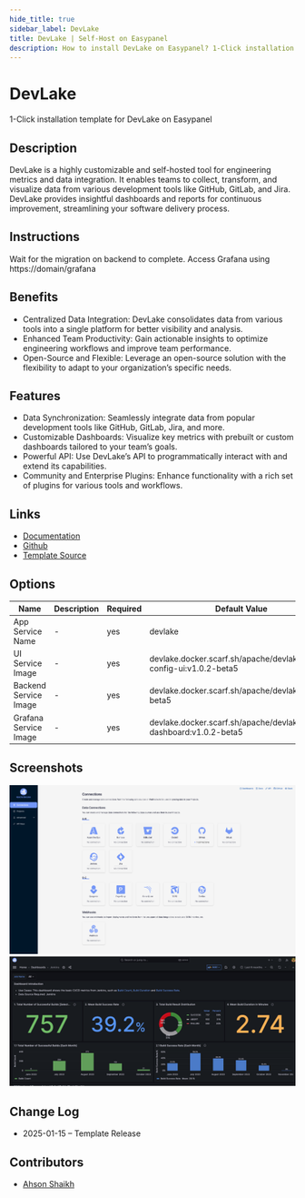 ```yaml
---
hide_title: true
sidebar_label: DevLake
title: DevLake | Self-Host on Easypanel
description: How to install DevLake on Easypanel? 1-Click installation template for DevLake on Easypanel
---
```


<!-- generated -->

# DevLake

1-Click installation template for DevLake on Easypanel

## Description

DevLake is a highly customizable and self-hosted tool for engineering metrics and data integration. It enables teams to collect, transform, and visualize data from various development tools like GitHub, GitLab, and Jira. DevLake provides insightful dashboards and reports for continuous improvement, streamlining your software delivery process.

## Instructions

Wait for the migration on backend to complete. Access Grafana using https://domain/grafana

## Benefits

- Centralized Data Integration: DevLake consolidates data from various tools into a single platform for better visibility and analysis.
- Enhanced Team Productivity: Gain actionable insights to optimize engineering workflows and improve team performance.
- Open-Source and Flexible: Leverage an open-source solution with the flexibility to adapt to your organization’s specific needs.

## Features

- Data Synchronization: Seamlessly integrate data from popular development tools like GitHub, GitLab, Jira, and more.
- Customizable Dashboards: Visualize key metrics with prebuilt or custom dashboards tailored to your team’s goals.
- Powerful API: Use DevLake’s API to programmatically interact with and extend its capabilities.
- Community and Enterprise Plugins: Enhance functionality with a rich set of plugins for various tools and workflows.

## Links

- [Documentation](https://devlake.apache.org/docs/GettingStarted)
- [Github](https://github.com/apache/incubator-devlake)
- [Template Source](https://github.com/easypanel-io/templates/tree/main/templates/devlake)

## Options

Name | Description | Required | Default Value
-|-|-|-
App Service Name | - | yes | devlake
UI Service Image | - | yes | devlake.docker.scarf.sh/apache/devlake-config-ui:v1.0.2-beta5
Backend Service Image | - | yes | devlake.docker.scarf.sh/apache/devlake:v1.0.2-beta5
Grafana Service Image | - | yes | devlake.docker.scarf.sh/apache/devlake-dashboard:v1.0.2-beta5

## Screenshots

![DevLake Screenshot](./assets/screenshot.png)
![DevLake Screenshot](./assets/screenshot1.png)

## Change Log

- 2025-01-15 – Template Release

## Contributors

- [Ahson Shaikh](https://github.com/Ahson-Shaikh)

